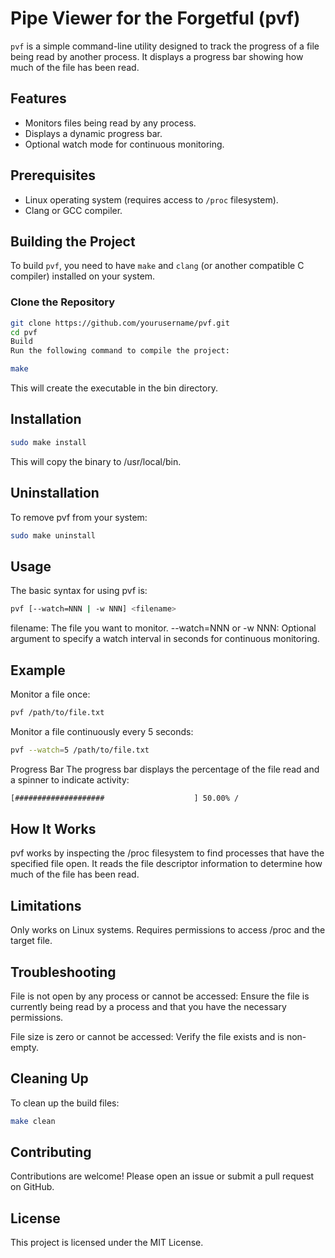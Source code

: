 # Pipe Viewer for the Forgetful (pvf)

`pvf` is a simple command-line utility designed to track the progress of a file being read by another process. It displays a progress bar showing how much of the file has been read.

## Features

- Monitors files being read by any process.
- Displays a dynamic progress bar.
- Optional watch mode for continuous monitoring.

## Prerequisites

- Linux operating system (requires access to `/proc` filesystem).
- Clang or GCC compiler.

## Building the Project

To build `pvf`, you need to have `make` and `clang` (or another compatible C compiler) installed on your system.

### Clone the Repository

```bash
git clone https://github.com/yourusername/pvf.git
cd pvf
Build
Run the following command to compile the project:
```
```bash
make
```
This will create the executable in the bin directory.

## Installation

```bash
sudo make install
```
This will copy the binary to /usr/local/bin.

## Uninstallation
To remove pvf from your system:

```bash
sudo make uninstall
```

## Usage
The basic syntax for using pvf is:

```bash
pvf [--watch=NNN | -w NNN] <filename>
````
filename: The file you want to monitor.
--watch=NNN or -w NNN: Optional argument to specify a watch interval in seconds for continuous monitoring.

## Example
Monitor a file once:

```bash
pvf /path/to/file.txt
```
Monitor a file continuously every 5 seconds:

```bash
pvf --watch=5 /path/to/file.txt
```
Progress Bar
The progress bar displays the percentage of the file read and a spinner to indicate activity:
```bash
[####################                    ] 50.00% /
```

## How It Works
pvf works by inspecting the /proc filesystem to find processes that have the specified file open. It reads the file descriptor information to determine how much of the file has been read.

## Limitations
Only works on Linux systems.
Requires permissions to access /proc and the target file.
## Troubleshooting
File is not open by any process or cannot be accessed: Ensure the file is currently being read by a process and that you have the necessary permissions.

File size is zero or cannot be accessed: Verify the file exists and is non-empty.

## Cleaning Up
To clean up the build files:

```bash
make clean
```

## Contributing
Contributions are welcome! Please open an issue or submit a pull request on GitHub.

## License
This project is licensed under the MIT License.
